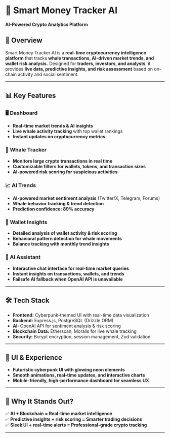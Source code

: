 # 🚀 Smart Money Tracker AI  
**AI-Powered Crypto Analytics Platform**  

## 🔹 Overview  
Smart Money Tracker AI is a **real-time cryptocurrency intelligence platform** that tracks **whale transactions, AI-driven market trends, and wallet risk analysis.** Designed for **traders, investors, and analysts**, it provides **live data, predictive insights, and risk assessment** based on on-chain activity and social sentiment.  

---

## 📊 Key Features  

### 🖥️ Dashboard 
- **Real-time market trends & AI insights**  
- **Live whale activity tracking** with top wallet rankings  
- **Instant updates on cryptocurrency metrics**  

### 🐋 Whale Tracker 
- **Monitors large crypto transactions in real time**  
- **Customizable filters for wallets, tokens, and transaction sizes**  
- **AI-powered risk scoring for suspicious activities**  

### 📈 AI Trends  
- **AI-powered market sentiment analysis** (Twitter/X, Telegram, Forums)  
- **Whale behavior tracking & trend detection**  
- **Prediction confidence: 89% accuracy**  

### 👤 Wallet Insights 
- **Detailed analysis of wallet activity & risk scoring**  
- **Behavioral pattern detection for whale movements**  
- **Balance tracking with monthly trend insights**  

### 🤖 AI Assistant   
- **Interactive chat interface for real-time market queries**  
- **Instant insights on transactions, wallets, and trends**  
- **Failsafe AI fallback when OpenAI API is unavailable**  

---

## 🛠️ Tech Stack  
- **Frontend:** Cyberpunk-themed UI with real-time data visualization  
- **Backend:** Express.js, PostgreSQL (Drizzle ORM)  
- **AI:** OpenAI API for sentiment analysis & risk scoring  
- **Blockchain Data:** Etherscan, Moralis for live whale tracking  
- **Security:** Bcrypt encryption, session management, Zod validation  

---

## 🎨 UI & Experience  
- **Futuristic cyberpunk UI with glowing neon elements**  
- **Smooth animations, real-time updates, and interactive charts**  
- **Mobile-friendly, high-performance dashboard for seamless UX**  

---

## 🚀 Why It Stands Out?  
✅ **AI + Blockchain = Real-time market intelligence**  
✅ **Predictive insights + risk scoring = Smarter trading decisions**  
✅ **Sleek UI + real-time alerts = Professional-grade crypto tracking**  

---

